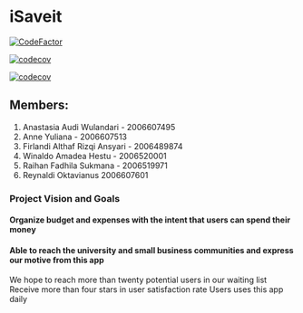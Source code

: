 # iSaveit
[![CodeFactor](https://www.codefactor.io/repository/github/ppl-waffar/isaveit-flutter/badge)](https://www.codefactor.io/repository/github/ppl-waffar/isaveit-flutter)


[![codecov](https://codecov.io/gh/PPL-Waffar/iSaveit-flutter/branch/PBI-1-login/graph/badge.svg?token=TRTTY2BRPQ)](https://codecov.io/gh/PPL-Waffar/iSaveit-flutter)

[![codecov](https://codecov.io/gh/PPL-Waffar/iSaveit-flutter/branch/staging/graph/badge.svg?token=TRTTY2BRPQ)](https://codecov.io/gh/PPL-Waffar/iSaveit-flutter)

## Members:
1. Anastasia Audi Wulandari - 2006607495
2. Anne Yuliana - 2006607513
3. Firlandi Althaf Rizqi Ansyari - 2006489874
4. Winaldo Amadea Hestu - 2006520001
5. Raihan Fadhila Sukmana - 2006519971
6. Reynaldi Oktavianus 2006607601

### Project Vision and Goals
#### Organize budget and expenses with the intent that users can spend their money
#### Able to reach the university and small business communities and express our motive from this app
We hope to reach more than twenty potential users in our waiting list
Receive more than four stars in user satisfaction rate
Users uses this app daily 

